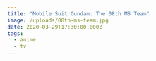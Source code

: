 ```yaml
---
title: "Mobile Suit Gundam: The 08th MS Team"
image: /uploads/08th-ms-team.jpg
date: 2020-03-29T17:30:00.000Z
tags:
  - anime
  - tv
---
```


